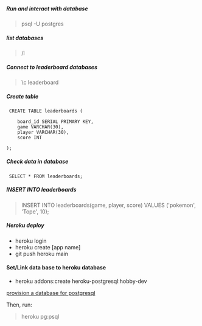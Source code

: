 ##### Run and interact with database

> psql -U postgres

##### list databases

> /l

##### Connect to leaderboard databases

> \c leaderboard

##### Create table

```
 CREATE TABLE leaderboards (

    board_id SERIAL PRIMARY KEY,
    game VARCHAR(30),
    player VARCHAR(30),
    score INT

);
```

##### Check data in database

` SELECT * FROM leaderboards;`

##### INSERT INTO leaderboards

> INSERT INTO leaderboards(game, player, score) VALUES ('pokemon', 'Tope', 10);

##### Heroku deploy

- heroku login
- heroku create [app name]
- git push heroku main

#### Set/Link data base to heroku database

- heroku addons:create heroku-postgresql:hobby-dev

[provision a database for postgresql](https://devcenter.heroku.com/articles/heroku-postgresql)

Then, run:

> heroku pg:psql
